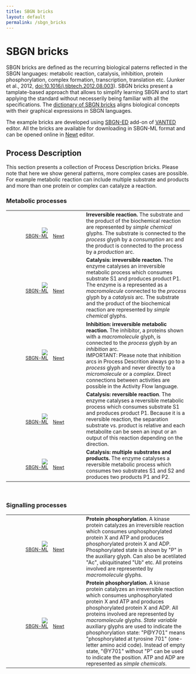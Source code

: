 ```yaml
---
title: SBGN bricks
layout: default
permalink: /sbgn_bricks
---
```


# SBGN bricks

<p>SBGN bricks are defined as the recurring biological paterns reflected in the SBGN languages: metabolic reaction, catalysis, inhibition, protein phosphorylation, complex formation, transcription, translation  etc. (Junker et al., 2012, <a href="https://dx.doi.org/10.1016/j.tibtech.2012.08.003">doi:10.1016/j.tibtech.2012.08.003</a>). SBGN bricks present a tamplate-based approach that allows to simplify learning SBGN and to start applying the standard without necesserily being familiar with all the specifications. The <a href="http://sbgnbricks.sourceforge.net/sbgnbricks_dictionary.html">dictionary of SBGN bricks</a> aligns biological concepts with their graphical expressions in SBGN languages.</p>

The example bricks are developed using <a href="https://immersive-analytics.infotech.monash.edu/vanted/addons/sbgn-ed/">SBGN-ED</a> add-on of <a href="https://www.cls.uni-konstanz.de/software/vanted/">VANTED</a> editor. All the bricks are available for downloading in SBGN-ML format and can be opened online in <a href="http://newteditor.org/">Newt</a> editor.


## Process Description

<p>This section presents a collection of Process Description bricks. Please note that here we show general patterns, more complex cases are possible. For example metabolic reaction can include multiple substrate and products and more than one protein or complex can catalyze a reaction.</p>

### Metabolic processes
<table style="font-size:100%;">
    <tr>
      <td style="width:200px; text-align:center; font-size:90%;"><img src="../sbgn/downloads/bricks/PD_reaction_irr_0_1.png"/> <br /> 
          <a href="/sbgn/downloads/bricks/PD_reaction_irr_0_1.sbgn" target="_blank">SBGN-ML</a> &ensp; 
          <a href="http://web.newteditor.org/?URL=http://sbgn.github.io/sbgn/downloads/bricks/PD_reaction_irr_0_1.sbgn" target="_blank">Newt</a></td>
      <td style="text-align:left;"><strong>Irreversible reaction.</strong> The substrate and the product of the biochemical reaction are represented by <i>simple chemical</i> glyphs. The substrate is connected to the <i>process</i> glyph by a <i>consumption</i> arc and the product is connected to the process by a <i>production</i> arc.</td>
    </tr>
    <tr>
    <td style="width:200px; text-align:center; font-size:90%;"><img src="../sbgn/downloads/bricks/PD_catalysis_irr_1_1.png"/> <br /> 
          <a href="/sbgn/downloads/bricks/PD_catalysis_irr_1_1.sbgn" target="_blank">SBGN-ML</a> &ensp; 
          <a href="http://web.newteditor.org/?URL=http://sbgn.github.io/sbgn/downloads/bricks/PD_catalysis_irr_1_1.sbgn" target="_blank">Newt</a></td>
      <td style="text-align:left;"><strong>Catalysis: irreversible reacton.</strong> The enzyme catalyses an irreversible metabolic process which consumes substrate S1 and produces product P1. The enzyme is a represented as a <i>macromolecule</i> connected to the <i>process</i> glyph by a <i>catalysis</i> arc. The substrate and the product of the biochemical reaction are represented by <i>simple chemical</i> glyphs.</td>
    </tr>
    <tr>
    <td style="width:200px; text-align:center; font-size:90%;"><img src="../sbgn/downloads/bricks/PD_inhibition.png"/> <br /> 
          <a href="/sbgn/downloads/bricks/PD_inhibition.sbgn" target="_blank">SBGN-ML</a> &ensp; 
          <a href="http://web.newteditor.org/?URL=http://sbgn.github.io/sbgn/downloads/bricks/PD_inhibition.sbgn" target="_blank">Newt</a></td>
      <td style="text-align:left;"><strong>Inhibition: irreversible metabolic reaction.</strong> The inhibitor, a proteins shown with a <i>macromolecule</i> glyph, is connected to the <i>process</i> glyph by an <i>inhibition</i> arc.<br />
      IMPORTANT: Please note that inhibition arcs in Process Descrition always go to a <i>process</i> glyph and never directly to a <i>micromolecule</i> or a <i>complex</i>. Direct connections between activities are possible in the Activity Flow language.</td>
    </tr>
    <tr>
      <td style="width:200px; text-align:center; font-size:90%;"><img src="../sbgn/downloads/bricks/PD_catalysis_rev_1_1.png"/> <br /> 
          <a href="/sbgn/downloads/bricks/PD_catalysis_rev_1_1.sbgn" target="_blank">SBGN-ML</a> &ensp; 
          <a href="http://web.newteditor.org/?URL=http://sbgn.github.io/sbgn/downloads/bricks/PD_catalysis_rev_1_1.sbgn" target="_blank">Newt</a></td>
        <td style="text-align:left;"><strong>Catalysis: reversible reaction</strong>. The enzyme catalyses a reversible metabolic process which consumes substrate S1 and produces product P1. Because it is a reversible reaction, the separation substrate vs. product is relative and each metabolite can be seen an input or an output of this reaction depending on the direction.</td>
    </tr>
    <tr>
      <td style="width:200px; text-align:center; font-size:90%;"><img src="../sbgn/downloads/bricks/PD_catalysis_rev_2_2.png"/> <br /> 
          <a href="/sbgn/downloads/bricks/PD_catalysis_rev_2_2.sbgn" target="_blank">SBGN-ML</a> &ensp; 
          <a href="http://web.newteditor.org/?URL=http://sbgn.github.io/sbgn/downloads/bricks/PD_catalysis_rev_2_2.sbgn" target="_blank">Newt</a></td>
      <td style="text-align:left;"><strong>Catalysis: multiple substrates and products.</strong> The enzyme catalyses a reversible metabolic process which consumes two substrates S1 and S2 and produces two products P1 and P2.</td>
    </tr>
</table>

<br />

### Signalling processes

<table style="font-size:100%;">
    <tr>
      <td style="width:200px; text-align:center; font-size:90%;"><img src="../sbgn/downloads/bricks/PD_phosphorylation_simple.png"/> <br /> 
          <a href="/sbgn/downloads/bricks/PD_phosphorylation_simple.sbgn" target="_blank">SBGN-ML</a> &ensp; 
          <a href="http://web.newteditor.org/?URL=http://sbgn.github.io/sbgn/downloads/bricks/PD_phosphorylation_simple.sbgn" target="_blank">Newt</a></td>
      <td style="text-align:left;"><strong>Protein phosphorylation.</strong> A kinase protein catalyzes an irreversible reaction which consumes unphosphorylated protein X and ATP and produces phosphorylated protein X and ADP. Phosphorylated state is shown by "P" in the auxiliary glyph. Can also be acetilated "Ac", ubiquitinated "Ub" etc. All proteins involved are represented by <i>macromolecule</i> glyphs.</td>
    </tr>
    <tr>
      <td style="width:200px; text-align:center; font-size:90%;"><img src="../sbgn/downloads/bricks/PD_phosphorylation.png"/> <br /> 
          <a href="/sbgn/downloads/bricks/PD_phosphorylation.sbgn" target="_blank">SBGN-ML</a> &ensp; 
          <a href="http://web.newteditor.org/?URL=http://sbgn.github.io/sbgn/downloads/bricks/PD_phosphorylation.sbgn" target="_blank">Newt</a></td>
      <td style="text-align:left;"><strong>Protein phosphorylation.</strong> A kinase protein catalyzes an irreversible reaction which consumes unphosphorylated protein X and ATP and produces phosphorylated protein X and ADP. All proteins involved are represented by <i>macromolecule</i> glyphs. <i>State variable</i> auxiliary glyphs are used to indicate the phosphorylation state: "P@Y701" means "phosphorylated at tyrosine 701" (one-letter amino acid code). Instead of empty state, "@Y701" without "P" can be used to indicate the position. ATP and ADP are represented as <i>simple chemicals</i>.</td>
    </tr>
</table>



